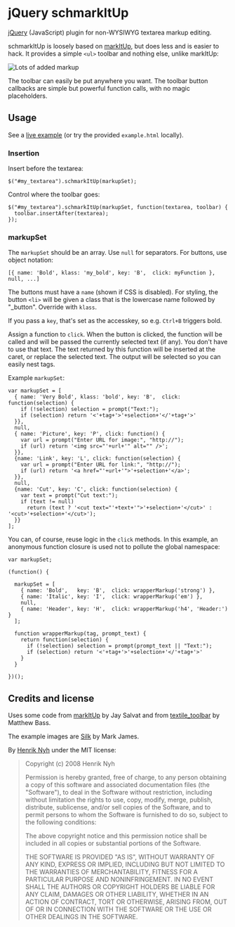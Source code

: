 # jQuery schmarkItUp

[jQuery](http://jquery.com/) (JavaScript) plugin for non-WYSIWYG textarea markup editing.

schmarkItUp is loosely based on [markItUp](http://markitup.jaysalvat.com/), but does less and is easier to hack. It provides a simple `<ul>` toolbar and nothing else, unlike markItUp:

![Lots of added markup](http://markitup.jaysalvat.com/_images/cssmap-after.png)

The toolbar can easily be put anywhere you want. The toolbar button callbacks are simple but powerful function calls, with no magic placeholders.


## Usage

See a [live example](http://henrik.nyh.se/examples/schmarkItUp/) (or try the provided `example.html` locally).


### Insertion

Insert before the textarea:

    $("#my_textarea").schmarkItUp(markupSet);

Control where the toolbar goes:

    $("#my_textarea").schmarkItUp(markupSet, function(textarea, toolbar) {
      toolbar.insertAfter(textarea);
    });
    

### markupSet

The `markupSet` should be an array. Use `null` for separators. For buttons, use object notation:

    [{ name: 'Bold', klass: 'my_bold', key: 'B',  click: myFunction }, null, ...]

The buttons must have a `name` (shown if CSS is disabled). For styling, the button `<li>` will be
given a class that is the lowercase name followed by "_button". Override with `klass`.

If you pass a `key`, that's set as the accesskey, so e.g. `Ctrl+B` triggers bold.

Assign a function to `click`. When the button is clicked, the function will be called and will be
passed the currently selected text (if any). You don't have to use that text. The text returned
by this function will be inserted at the caret, or replace the selected text. The output will
be selected so you can easily nest tags.
    
Example `markupSet`:

    var markupSet = [
      { name: 'Very Bold', klass: 'bold', key: 'B',  click: function(selection) {
        if (!selection) selection = prompt("Text:");
        if (selection) return '<'+tag+'>'+selection+'</'+tag+'>'
      }},
      null,
      { name: 'Picture', key: 'P', click: function() {
        var url = prompt("Enter URL for image:", "http://");
        if (url) return '<img src="'+url+'" alt="" />';
      }},
      {name: 'Link', key: 'L', click: function(selection) {
        var url = prompt("Enter URL for link:", "http://");
        if (url) return '<a href="'+url+'">'+selection+'</a>';
      }},
      null,
      {name: 'Cut', key: 'C', click: function(selection) {
        var text = prompt("Cut text:");
        if (text != null)
          return (text ? '<cut text="'+text+'">'+selection+'</cut>' : '<cut>'+selection+'</cut>');
      }}
    ];

You can, of course, reuse logic in the `click` methods. In this example, an anonymous function closure is used not to pollute the global namespace:

    var markupSet;
    
    (function() {
      
      markupSet = [
        { name: 'Bold',   key: 'B',  click: wrapperMarkup('strong') },
        { name: 'Italic', key: 'I',  click: wrapperMarkup('em') },
        null,
        { name: 'Header', key: 'H',  click: wrapperMarkup('h4', 'Header:') }
      ];
    
      function wrapperMarkup(tag, prompt_text) {
        return function(selection) {
          if (!selection) selection = prompt(prompt_text || "Text:");
          if (selection) return '<'+tag+'>'+selection+'</'+tag+'>'
        }
      }
      
    })();


## Credits and license

Uses some code from [markItUp](http://markitup.jaysalvat.com/) by Jay Salvat and from [textile_toolbar](http://github.com/pelargir/textile_toolbar/) by Matthew Bass.

The example images are [Silk](http://www.famfamfam.com/lab/icons/silk/) by Mark James.

By [Henrik Nyh](http://henrik.nyh.se/) under the MIT license:

>  Copyright (c) 2008 Henrik Nyh
>
>  Permission is hereby granted, free of charge, to any person obtaining a copy
>  of this software and associated documentation files (the "Software"), to deal
>  in the Software without restriction, including without limitation the rights
>  to use, copy, modify, merge, publish, distribute, sublicense, and/or sell
>  copies of the Software, and to permit persons to whom the Software is
>  furnished to do so, subject to the following conditions:
>
>  The above copyright notice and this permission notice shall be included in
>  all copies or substantial portions of the Software.
>
>  THE SOFTWARE IS PROVIDED "AS IS", WITHOUT WARRANTY OF ANY KIND, EXPRESS OR
>  IMPLIED, INCLUDING BUT NOT LIMITED TO THE WARRANTIES OF MERCHANTABILITY,
>  FITNESS FOR A PARTICULAR PURPOSE AND NONINFRINGEMENT. IN NO EVENT SHALL THE
>  AUTHORS OR COPYRIGHT HOLDERS BE LIABLE FOR ANY CLAIM, DAMAGES OR OTHER
>  LIABILITY, WHETHER IN AN ACTION OF CONTRACT, TORT OR OTHERWISE, ARISING FROM,
>  OUT OF OR IN CONNECTION WITH THE SOFTWARE OR THE USE OR OTHER DEALINGS IN
>  THE SOFTWARE.
